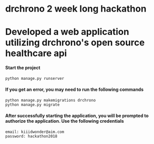 # drchrono 2 week long hackathon
# Developed a web application utilizing drchrono's open source healthcare api


#### Start the project 
    python manage.py runserver

#### If you get an error, you may need to run the following commands
    python manage.py makemigrations drchrono
    python manage.py migrate 


#### After successfully starting the application, you will be prompted to authorize the application. Use the following credentials 

    email: kiiidwonder@aim.com
    password: hackathon2018